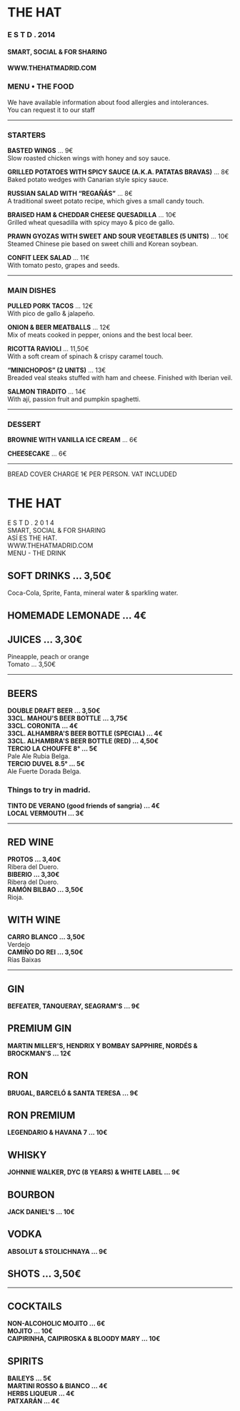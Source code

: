 # THE HAT
### E S T D . 2014
#### SMART, SOCIAL & FOR SHARING
#### WWW.THEHATMADRID.COM
### MENU • THE FOOD

We have available information about food allergies and intolerances.  
You can request it to our staff

---

### STARTERS

**BASTED WINGS** ... 9€  
Slow roasted chicken wings with honey and soy sauce.

**GRILLED POTATOES WITH SPICY SAUCE (A.K.A. PATATAS BRAVAS)** ... 8€  
Baked potato wedges with Canarian style spicy sauce.

**RUSSIAN SALAD WITH “REGAÑÁS”** ... 8€  
A traditional sweet potato recipe, which gives a small candy touch.

**BRAISED HAM & CHEDDAR CHEESE QUESADILLA** ... 10€  
Grilled wheat quesadilla with spicy mayo & pico de gallo.

**PRAWN GYOZAS WITH SWEET AND SOUR VEGETABLES (5 UNITS)** ... 10€  
Steamed Chinese pie based on sweet chilli and Korean soybean.

**CONFIT LEEK SALAD** ... 11€  
With tomato pesto, grapes and seeds.

---

### MAIN DISHES

**PULLED PORK TACOS** ... 12€  
With pico de gallo & jalapeño.

**ONION & BEER MEATBALLS** ... 12€  
Mix of meats cooked in pepper, onions and the best local beer.

**RICOTTA RAVIOLI** ... 11,50€  
With a soft cream of spinach & crispy caramel touch.

**“MINICHOPOS” (2 UNITS)** ... 13€  
Breaded veal steaks stuffed with ham and cheese. Finished with Iberian veil.

**SALMON TIRADITO** ... 14€  
With ají, passion fruit and pumpkin spaghetti.

---

### DESSERT

**BROWNIE WITH VANILLA ICE CREAM** ... 6€

**CHEESECAKE** ... 6€

---

BREAD COVER CHARGE 1€ PER PERSON. VAT INCLUDED

# THE HAT
E S T D . 2 0 1 4  
SMART, SOCIAL & FOR SHARING  
ASÍ ES THE HAT.  
WWW.THEHATMADRID.COM  
MENU - THE DRINK  

## SOFT DRINKS ... 3,50€  
Coca-Cola, Sprite, Fanta, mineral water & sparkling water.  

## HOMEMADE LEMONADE ... 4€  

## JUICES ... 3,30€  
Pineapple, peach or orange  
Tomato ... 3,50€  

---

## BEERS  
**DOUBLE DRAFT BEER ... 3,50€**  
**33CL. MAHOU'S BEER BOTTLE ... 3,75€**  
**33CL. CORONITA ... 4€**  
**33CL. ALHAMBRA'S BEER BOTTLE (SPECIAL) ... 4€**  
**33CL. ALHAMBRA'S BEER BOTTLE (RED) ... 4,50€**  
**TERCIO LA CHOUFFE 8° ... 5€**  
Pale Ale Rubia Belga.  
**TERCIO DUVEL 8.5° ... 5€**  
Ale Fuerte Dorada Belga.  

### Things to try in madrid.  
**TINTO DE VERANO (good friends of sangria) ... 4€**  
**LOCAL VERMOUTH ... 3€**  

---

## RED WINE  
**PROTOS ... 3,40€**  
Ribera del Duero.  
**BIBERIO ... 3,30€**  
Ribera del Duero.  
**RAMÓN BILBAO ... 3,50€**  
Rioja.  

## WITH WINE  
**CARRO BLANCO ... 3,50€**  
Verdejo  
**CAMIÑO DO REI ... 3,50€**  
Rías Baixas  

---

## GIN  
**BEFEATER, TANQUERAY, SEAGRAM'S ... 9€**  

## PREMIUM GIN  
**MARTIN MILLER'S, HENDRIX Y BOMBAY SAPPHIRE, NORDÉS & BROCKMAN'S ... 12€**  

## RON  
**BRUGAL, BARCELÓ & SANTA TERESA ... 9€**  

## RON PREMIUM  
**LEGENDARIO & HAVANA 7 ... 10€**  

## WHISKY  
**JOHNNIE WALKER, DYC (8 YEARS) & WHITE LABEL ... 9€**  

## BOURBON  
**JACK DANIEL'S ... 10€**  

## VODKA  
**ABSOLUT & STOLICHNAYA ... 9€**  

## SHOTS ... 3,50€  

---

## COCKTAILS  
**NON-ALCOHOLIC MOJITO ... 6€**  
**MOJITO ... 10€**  
**CAIPIRINHA, CAIPIROSKA & BLOODY MARY ... 10€**  

## SPIRITS  
**BAILEYS ... 5€**  
**MARTINI ROSSO & BIANCO ... 4€**  
**HERBS LIQUEUR ... 4€**  
**PATXARÁN ... 4€**  